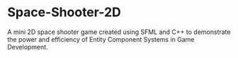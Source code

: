 # Space-Shooter-2D
A mini 2D space shooter game created using SFML and C++ to demonstrate the power and efficiency of Entity Component Systems in Game Development.
